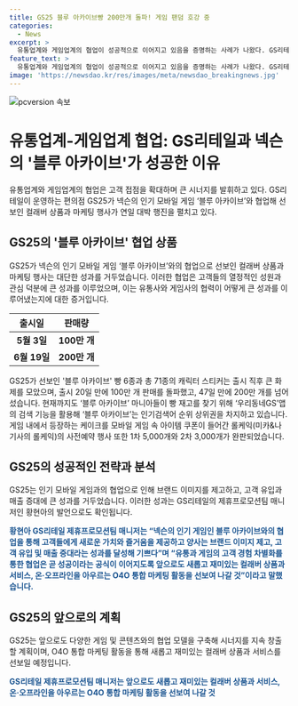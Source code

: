 ```yaml
---
title: GS25 블루 아카이브빵 200만개 돌파! 게임 팬덤 호강 중
categories:
  - News
excerpt: >
  유통업계와 게임업계의 협업이 성공적으로 이어지고 있음을 증명하는 사례가 나왔다. GS리테일이 운영하는 GS25와 넥슨의 게임 블루 아카이브가 협업한 컬래버 상품과 마케팅 행사가 대박을 터뜨리며 선보였다. 이로써 유통사와 게임사의 협업이 고객들의 이목을 끌 뿐만 아니라 매출 증대에도 기여하고 있음이 입증됐다. 게임과 실제 상품을 융합한 협업 상품들이 대성공을 거두며, 양사는 브랜드 이미지 제고와 고객 유입을 이루고 있다. 앞으로도 다양한 협업 모델을 통해 성공적인 시너지를 이끌어내겠다는 계획이다.
feature_text: >
  유통업계와 게임업계의 협업이 성공적으로 이어지고 있음을 증명하는 사례가 나왔다. GS리테일이 운영하는 GS25와 넥슨의 게임 블루 아카이브가 협업한 컬래버 상품과 마케팅 행사가 대박을 터뜨리며 선보였다. 이로써 유통사와 게임사의 협업이 고객들의 이목을 끌 뿐만 아니라 매출 증대에도 기여하고 있음이 입증됐다. 게임과 실제 상품을 융합한 협업 상품들이 대성공을 거두며, 양사는 브랜드 이미지 제고와 고객 유입을 이루고 있다. 앞으로도 다양한 협업 모델을 통해 성공적인 시너지를 이끌어내겠다는 계획이다.
image: 'https://newsdao.kr/res/images/meta/newsdao_breakingnews.jpg'
---
```


<p><img src="https://newsdao.kr/res/images/meta/newsdao_breakingnews.jpg" alt="pcversion 속보" /></p>

<h1>유통업계-게임업계 협업: GS리테일과 넥슨의 '블루 아카이브'가 성공한 이유</h1>

<p data-ke-size="size16">유통업계와 게임업계의 협업은 고객 접점을 확대하며 큰 시너지를 발휘하고 있다. GS리테일이 운영하는 편의점 GS25가 넥슨의 인기 모바일 게임 ‘블루 아카이브’와 협업해 선보인 컬래버 상품과 마케팅 행사가 연일 대박 행진을 펼치고 있다.</p>

<h2 data-ke-size="size24">GS25의 '블루 아카이브' 협업 상품</h2>

<p data-ke-size="size16">GS25가 넥슨의 인기 모바일 게임 ‘블루 아카이브’와의 협업으로 선보인 컬래버 상품과 마케팅 행사는 대단한 성과를 거두었습니다. 이러한 협업은 고객들의 열정적인 성원과 관심 덕분에 큰 성과를 이루었으며, 이는 유통사와 게임사의 협력이 어떻게 큰 성과를 이루어냈는지에 대한 증거입니다.</p>

<table>
<thead>
    <tr>
        <th><b>출시일</b></th>
        <th><b>판매량</b></th>
    </tr>
</thead>
<tbody>
    <tr>
        <td style="text-align: center; height: 17px;"><b>5월 3일</b></td>
        <td style="text-align: center; height: 17px;"><b>100만 개</b></td>
    </tr>
    <tr>
        <td style="text-align: center; height: 17px;"><b>6월 19일</b></td>
        <td style="text-align: center; height: 17px;"><b>200만 개</b></td>
    </tr>
</tbody>
</table>

<p data-ke-size="size16">GS25가 선보인 '블루 아카이브' 빵 6종과 총 71종의 캐릭터 스티커는 출시 직후 큰 화제를 모았으며, 출시 20일 만에 100만 개 판매를 돌파했고, 47일 만에 200만 개를 넘어섰습니다. 현재까지도 ‘블루 아카이브’ 마니아들이 빵 재고를 찾기 위해 ‘우리동네GS’앱의 검색 기능을 활용해 ‘블루 아카이브’는 인기검색어 순위 상위권을 차지하고 있습니다. 게임 내에서 등장하는 케이크를 모바일 게임 속 아이템 쿠폰이 들어간 롤케익(미카&나기사의 롤케익)의 사전예약 행사 또한 1차 5,000개와 2차 3,000개가 완판되었습니다.</p>

<h2 data-ke-size="size24">GS25의 성공적인 전략과 분석</h2>

<p data-ke-size="size16">GS25는 인기 모바일 게임과의 협업으로 인해 브랜드 이미지를 제고하고, 고객 유입과 매출 증대에 큰 성과를 거두었습니다. 이러한 성과는 GS리테일의 제휴프로모션팀 매니저인 황현아의 발언으로도 확인됩니다.</p>

<p data-ke-size="size16"><b><span style="color: #1a5490;">황현아 GS리테일 제휴프로모션팀 매니저는 “넥슨의 인기 게임인 블루 아카이브와의 협업을 통해 고객들에게 새로운 가치와 즐거움을 제공하고 양사는 브랜드 이미지 제고, 고객 유입 및 매출 증대라는 성과를 달성해 기쁘다”며 “유통과 게임의 고객 경험 차별화를 통한 협업은 곧 성공이라는 공식이 이어지도록 앞으로도 새롭고 재미있는 컬래버 상품과 서비스, 온·오프라인을 아우르는 O4O 통합 마케팅 활동을 선보여 나갈 것”이라고 말했습니다.</span></b></p>

<h2 data-ke-size="size24">GS25의 앞으로의 계획</h2>

<p data-ke-size="size16">GS25는 앞으로도 다양한 게임 및 콘텐츠와의 협업 모델을 구축해 시너지를 지속 창출할 계획이며, O4O 통합 마케팅 활동을 통해 새롭고 재미있는 컬래버 상품과 서비스를 선보일 예정입니다.</p>

<p data-ke-size="size16"><b><span style="color: #1a5490;">GS리테일 제휴프로모션팀 매니저는 앞으로도 새롭고 재미있는 컬래버 상품과 서비스, 온·오프라인을 아우르는 O4O 통합 마케팅 활동을 선보여 나갈 것</span></b></p>

<p data-ke-size="size16">&nbsp;</p>

